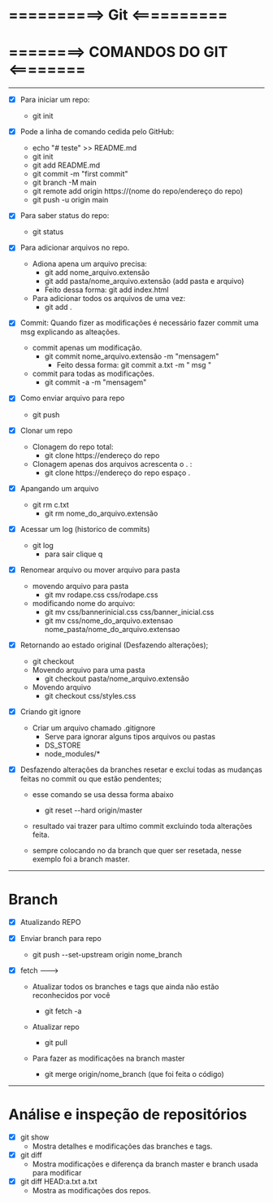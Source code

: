 # ==========> Git <==========

# ========> COMANDOS DO GIT <========
-----------------------------------------------------------------------------------------

- [x] Para iniciar um repo:
  - git init

- [x] Pode a linha de comando cedida pelo GitHub:
  - echo "# teste" >> README.md
  - git init
  - git add README.md
  - git commit -m "first commit"
  - git branch -M main
  - git remote add origin https://(nome do repo/endereço do repo)
  - git push -u origin main

- [x] Para saber status do repo:
  - git status

- [x] Para adicionar arquivos no repo.
  - Adiona apena um arquivo precisa: 
    - git add nome_arquivo.extensão
    - git add pasta/nome_arquivo.extensão (add pasta e arquivo)
    - Feito dessa forma: git add index.html 
  - Para adicionar todos os arquivos de uma vez:
    - git add .

- [x] Commit: Quando fizer as modificações é necessário fazer commit uma msg explicando as alteações. 
  - commit apenas um modificação.
    - git commit nome_arquivo.extensão -m "mensagem"
        - Feito dessa forma: git commit a.txt -m " msg "
  - commit para todas as modificações.
    - git commit -a -m "mensagem" 

- [x] Como enviar arquivo para repo
  - git push
- [x] Clonar um repo
  - Clonagem do repo total:
    - git clone https://endereço do repo 
  - Clonagem apenas dos arquivos acrescenta o . :
    - git clone https://endereço do repo espaço  .

- [x] Apangando um arquivo
  - git rm c.txt
    - git rm nome_do_arquivo.extensão

- [x] Acessar um log (historico de commits)
  - git log
    - para sair clique q 

- [x] Renomear arquivo ou mover arquivo para pasta 
  - movendo arquivo para pasta
    - git mv rodape.css css/rodape.css
  - modificando nome do arquivo:
    - git mv css/bannerinicial.css css/banner_inicial.css
    - git mv css/nome_do_arquivo.extensao nome_pasta/nome_do_arquivo.extensao

- [x] Retornando ao estado original (Desfazendo alterações);
  - git checkout 
  - Movendo arquivo para uma pasta
    - git checkout pasta/nome_arquivo.extensão
  - Movendo arquivo 
    - git checkout css/styles.css

- [x] Criando git ignore
  - Criar um arquivo chamado .gitignore
    - Serve para ignorar alguns tipos arquivos ou pastas
    - DS_STORE
    - node_modules/*

- [x] Desfazendo alterações da branches resetar e exclui todas as mudanças feitas no commit ou que estão pendentes;
  - esse comando se usa dessa forma abaixo 

    - git reset --hard origin/master
  
  - resultado vai trazer para ultimo commit excluindo toda alterações feita.
  - sempre colocando no da branch que quer ser resetada, nesse exemplo foi a branch master.

-----------------------------------------------------------------------------------------------
# Branch 

- [x] Atualizando REPO
 
- [x] Enviar branch para repo
  - git push --set-upstream origin nome_branch

- [x] fetch --->
  - Atualizar todos os branches e tags que ainda não estão reconhecidos por você
    - git fetch -a  

  - Atualizar repo 
    - git pull

  - Para fazer as modificações na branch master
    - git merge origin/nome_branch (que foi feita o código)

-----------------------------------------------------------------------------------------------

# Análise e inspeção de repositórios

  - [x] git show
    - Mostra detalhes e modificações das branches e tags.
  - [x] git diff 
    - Mostra modificações e diferença da branch master   e branch usada para modificar
  - [x] git diff HEAD:a.txt a.txt
    - Mostra as modificações dos repos. 
    








              


  


  
